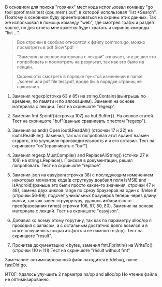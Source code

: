 В основном для поиска "горячих" мест кода использовал команду "go tool pprof main.test {cpu,mem}.out", в которой использовал "list *Search". Поэтому в основном буду ориентироваться на скрины этих данных. Так же использовал в помощь команду "web", где смотрел графы и раздел source, но для отчета мне кажется будет хватать и скринов команды "list ...".

>Все строчки в cкобках относятся к файлу common.go, можно посмотреть в pdf Slow*.pdf

>"Заменил на основе материала с лекций" означает, что решил это попробовать и посмотреть на результат, так как это было на лекции.

>Скриншоты смотреть в порядке пунктов изменений в папке ./screen или pdf file test.pdf, вроде бы в порядке страниц не накосячил.

1) Заменил regexp(стрчка 63 и 85) на string.Contains(выигрышь по времени, по памяти и по аллокациям).
Заменил на основе материала с лекции.
Тест на скриншоте "regexp".

2) Заменил fmt.Sprintf()(строчка 107) на buf.Buffer{}.
На основе статей.
Тест на скриншоте "buf"(данные сравнивать с тестом "regexp").

3) Заменил os.and() Open ioutil.ReadAll() (строчки 17 и 22) на ioutil.ReadFile().
Заменил, так как попробовал этот враинт взамен старого, это улучшило производительность и я его оставил.
Тест на скриншоте "os"(сравнивать с "buf").

4) Заменил regexp.MustCompile() and ReplaceAllString() (сточки 27 и 106) на strings.Replace().
Поискал в документации, решил попробовать.
Тест на скриншоте "replace".

5) Заменил json на easyjson(строчка 38) с последующим изменением некоторых моментов кода(в струткуру доабвил поля isMSIE and isAndroid)(раньше это были просто какие-то значения, строчки 47 и 48), замена двух циклов range по срезу браузеров на один с if/else if (строчки 56-99), подсчет уникальных браузеров теперь через длину мапки, так как завел струкрутуру, удалось избавиться от преобразования типов( строчки 106, 57, 50, 80).
Заменил на основе материала с лекций.
Тест на скриншоте "easyjson".

6) Добавил ко всему этому горутину, так как по параметру alloc/op я проходил с запасом, а с остальным достатчно долго возился и в итоге получилось сократить(хоть и не намного ns/op).
Тест на скриншоте "result".

7) Прочитав документацию к bytes, заменил fmt.Fprintln() на WriteTo()(строчки 110 и 111)
Тест на скриншоте "result without fmt"

Замечание:
оптимизированный файл находится в /debug, name: fastOld.go.

ИТОГ:
Удалось улучшить 2 парметра ns/op and alloc/op
Но чтение файла не оптимизированно.
